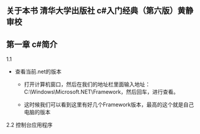 关于本书
清华大学出版社 c#入门经典（第六版）黄静审校
---
第一章 c#简介
---
1.1
- 查看当前.net的版本
  - 打开计算机窗口，然后在我们的地址栏里面输入地址：C:\Windows\Microsoft.NET\Framework，然后回车，进行查看。

  - 这时候我们可以看到这里有好几个Framework版本，最高的这个就是自己电脑的版本

2.2
控制台应用程序
